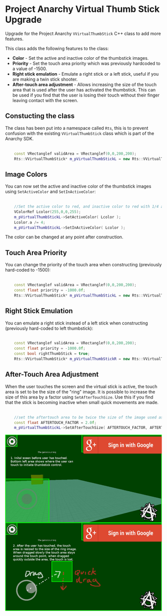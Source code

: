 # Project Anarchy Virtual Thumb Stick Upgrade

Upgrade for the Project Anarchy `VVirtualThumbStick` C++ class to add more features. 

This class adds the following features to the class:

- **Color** - Set the active and inactive color of the thumbstick images.
- **Priority** - Set the touch area priority which was previously hardcoded to a value of -1500.
- **Right stick emulation** - Emulate a right stick or a left stick, useful if you are making a twin stick shooter.
- **After-touch area adjustment** - Allows increasing the size of the touch area that is used after the user has activated the thumbstick. This can be used if you find that the user is losing their touch without their finger leaving contact with the screen.

## Constucting the class

The class has been put into a namespace called `Rts`, this is to prevent confusion with the existing `VVirtualThumbStick` class which is part of the Anarchy SDK.

```C++

	const VRectanglef validArea = VRectanglef(0,0,200,200);
	Rts::VVirtualThumbStick* m_pVirtualThumbStickL = new Rts::VVirtualThumbStick(validArea);
```

## Image Colors

You can now set the active and inactive color of the thumbstick images using `SetActiveColor` and `SetInActiveColor`:

```C++

	//Set the active color to red, and inactive color to red with 1/4 alpha
	VColorRef Lcolor(255,0,0,255);
	m_pVirtualThumbStickL->SetActiveColor( Lcolor );
	Lcolor.a /= 4;
	m_pVirtualThumbStickL->SetInActiveColor( Lcolor );
```

The color can be changed at any point after construction.

## Touch Area Priority

You can change the priority of the touch area when constructing (previously hard-coded to -1500):

```C++

	const VRectanglef validArea = VRectanglef(0,0,200,200);
	const float priority = -1000.0f;
	Rts::VVirtualThumbStick* m_pVirtualThumbStickL = new Rts::VVirtualThumbStick(validArea, 0.5f, 0.5f, priority);
```

## Right Stick Emulation

You can emulate a right stick instead of a left stick when constructing (previously hard-coded to left thumbstick):

```C++

	const VRectanglef validArea = VRectanglef(0,0,200,200);
	const float priority = -1000.0f;
	const bool rightThumbStick = true;
	Rts::VVirtualThumbStick* m_pVirtualThumbStickR = new Rts::VVirtualThumbStick(validArea, 0.5f, 0.5f, priority, rightThumbStick);
```

## After-Touch Area Adjustment

When the user touches the screen and the virtual stick is active, the touch area is set to be the size of the "ring" image. It is possible to increase the size of this area by a factor using `SetAfterTouchSize`. Use this if you find that the stick is becoming inactive when small quick movements are made.

```C++

	//set the aftertouch area to be twice the size of the image used as the ring
	const float AFTERTOUCH_FACTOR = 2.0f;
	m_pVirtualThumbStickL->SetAfterTouchSize( AFTERTOUCH_FACTOR, AFTERTOUCH_FACTOR );
```
 
![](thumbstickexplain.jpg)
